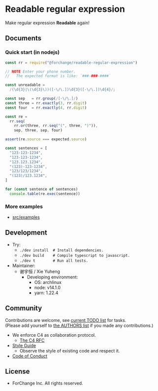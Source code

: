 # Readable regular expression

Make regular expression **Readable** again!

## Documents

### Quick start (in nodejs)

``` javascript
const rr = require("@forchange/readable-regular-expression")

// NOTE Enter your phone number.
//   The expected format is like: `###-###-####`

const unreadable =
  /(\d{3}|\(\d{3}\))([-\/\.])\d{3}([-\/\.])\d{4}/;

const sep   = rr.group(/[-\/\.]/)
const three = rr.exactly(3, rr.digit)
const four  = rr.exactly(4, rr.digit)

const re =
  rr.seq(
    rr.or(three, rr.seq("(", three, ")")),
    sep, three, sep, four)

assert(re.source === expected.source)

const sentences = [
  "123-123-1234",
  "123-123-1234",
  "123.123.1234",
  "(123)-123-1234",
  "123/123/1234",
  "(123)/123.1234",
]

for (const sentence of sentences)
  console.table(re.exec(sentence))
```

### More examples

- [src/examples](https://git.forchange.cn/cleword/explore/readable-regular-expression/-/tree/master/src/examples)

## Development

- Try:
  - `./dev install  # Install dependencies.`
  - `./dev build    # Compile typescript to javascript.`
  - `./dev t        # Run all tests.`
- Maintainer:
  - 谢宇恒 / Xie Yuheng
    - Developing environment:
      - OS: archlinux
      - node: v14.1.0
      - yarn: 1.22.4

## Community

Contributions are welcome, see [current TODO list](TODO.md) for tasks. <br>
(Please add yourself to [the AUTHORS list](AUTHORS) if you made any contributions.)

- We enforce C4 as collaboration protocol.
  - [The C4 RFC](https://rfc.zeromq.org/spec:42/C4)
- [Style Guide](STYLE-GUIDE.md)
  - Observe the style of existing code and respect it.
- [Code of Conduct](CODE-OF-CONDUCT.md)

## License

- ForChange Inc. All rights reserved.
